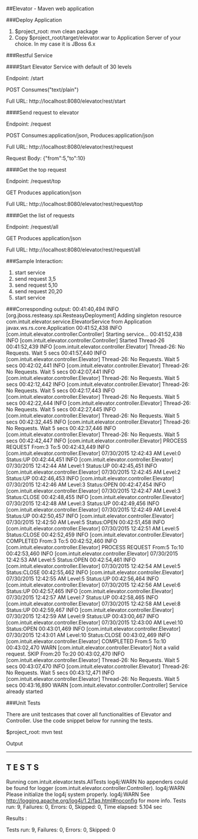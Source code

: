 ##Elevator - Maven web application

###Deploy Application
1. $project_root: mvn clean package
2. Copy $project_root/target/elevator.war to Application Server of your choice. In my case it is JBoss 6.x

###Restful Service

####Start Elevator Service with default of 30 levels

Endpoint: /start
  
POST Consumes("text/plain")
  
Full URL: http://localhost:8080/elevator/rest/start


####Send request to elevator

Endpoint: /request

POST Consumes:application/json, Produces:application/json

Full URL: http://localhost:8080/elevator/rest/request

Request Body: {"from":5,"to":10}


####Get the top request

Endpoint: /request/top

GET Produces application/json

Full URL: http://localhost:8080/elevator/rest/request/top

  
####Get the list of requests

Endpoint: /request/all

GET Produces application/json 

Full URL: http://localhost:8080/elevator/rest/request/all


###Sample Interaction:
1. start service
2. send request 3,5
3. send request 5,10
4. send request 20,20
5. start service

###Corresponding output:
00:41:40,494 INFO  [org.jboss.resteasy.spi.ResteasyDeployment] Adding singleton resource com.intuit.elevator.service.ElevatorService from Application javax.ws.rs.core.Application
00:41:52,438 INFO  [com.intuit.elevator.controller.Controller] Starting service...
00:41:52,438 INFO  [com.intuit.elevator.controller.Controller] Started Thread-26
00:41:52,439 INFO  [com.intuit.elevator.controller.Elevator] Thread-26: No Requests. Wait 5 secs
00:41:57,440 INFO  [com.intuit.elevator.controller.Elevator] Thread-26: No Requests. Wait 5 secs
00:42:02,441 INFO  [com.intuit.elevator.controller.Elevator] Thread-26: No Requests. Wait 5 secs
00:42:07,441 INFO  [com.intuit.elevator.controller.Elevator] Thread-26: No Requests. Wait 5 secs
00:42:12,442 INFO  [com.intuit.elevator.controller.Elevator] Thread-26: No Requests. Wait 5 secs
00:42:17,443 INFO  [com.intuit.elevator.controller.Elevator] Thread-26: No Requests. Wait 5 secs
00:42:22,444 INFO  [com.intuit.elevator.controller.Elevator] Thread-26: No Requests. Wait 5 secs
00:42:27,445 INFO  [com.intuit.elevator.controller.Elevator] Thread-26: No Requests. Wait 5 secs
00:42:32,445 INFO  [com.intuit.elevator.controller.Elevator] Thread-26: No Requests. Wait 5 secs
00:42:37,446 INFO  [com.intuit.elevator.controller.Elevator] Thread-26: No Requests. Wait 5 secs
00:42:42,447 INFO  [com.intuit.elevator.controller.Elevator] PROCESS REQUEST From:3 To:5
00:42:43,449 INFO  [com.intuit.elevator.controller.Elevator] 07/30/2015 12:42:43 AM Level:0 Status:UP
00:42:44,451 INFO  [com.intuit.elevator.controller.Elevator] 07/30/2015 12:42:44 AM Level:1 Status:UP
00:42:45,451 INFO  [com.intuit.elevator.controller.Elevator] 07/30/2015 12:42:45 AM Level:2 Status:UP
00:42:46,453 INFO  [com.intuit.elevator.controller.Elevator] 07/30/2015 12:42:46 AM Level:3 Status:OPEN
00:42:47,454 INFO  [com.intuit.elevator.controller.Elevator] 07/30/2015 12:42:47 AM Level:3 Status:CLOSE
00:42:48,455 INFO  [com.intuit.elevator.controller.Elevator] 07/30/2015 12:42:48 AM Level:3 Status:UP
00:42:49,456 INFO  [com.intuit.elevator.controller.Elevator] 07/30/2015 12:42:49 AM Level:4 Status:UP
00:42:50,457 INFO  [com.intuit.elevator.controller.Elevator] 07/30/2015 12:42:50 AM Level:5 Status:OPEN
00:42:51,458 INFO  [com.intuit.elevator.controller.Elevator] 07/30/2015 12:42:51 AM Level:5 Status:CLOSE
00:42:52,459 INFO  [com.intuit.elevator.controller.Elevator] COMPLETED From:3 To:5
00:42:52,460 INFO  [com.intuit.elevator.controller.Elevator] PROCESS REQUEST From:5 To:10
00:42:53,460 INFO  [com.intuit.elevator.controller.Elevator] 07/30/2015 12:42:53 AM Level:5 Status:OPEN
00:42:54,461 INFO  [com.intuit.elevator.controller.Elevator] 07/30/2015 12:42:54 AM Level:5 Status:CLOSE
00:42:55,462 INFO  [com.intuit.elevator.controller.Elevator] 07/30/2015 12:42:55 AM Level:5 Status:UP
00:42:56,464 INFO  [com.intuit.elevator.controller.Elevator] 07/30/2015 12:42:56 AM Level:6 Status:UP
00:42:57,465 INFO  [com.intuit.elevator.controller.Elevator] 07/30/2015 12:42:57 AM Level:7 Status:UP
00:42:58,465 INFO  [com.intuit.elevator.controller.Elevator] 07/30/2015 12:42:58 AM Level:8 Status:UP
00:42:59,467 INFO  [com.intuit.elevator.controller.Elevator] 07/30/2015 12:42:59 AM Level:9 Status:UP
00:43:00,467 INFO  [com.intuit.elevator.controller.Elevator] 07/30/2015 12:43:00 AM Level:10 Status:OPEN
00:43:01,469 INFO  [com.intuit.elevator.controller.Elevator] 07/30/2015 12:43:01 AM Level:10 Status:CLOSE
00:43:02,469 INFO  [com.intuit.elevator.controller.Elevator] COMPLETED From:5 To:10
00:43:02,470 WARN  [com.intuit.elevator.controller.Elevator] Not a valid request. SKIP From:20 To:20
00:43:02,470 INFO  [com.intuit.elevator.controller.Elevator] Thread-26: No Requests. Wait 5 secs
00:43:07,470 INFO  [com.intuit.elevator.controller.Elevator] Thread-26: No Requests. Wait 5 secs
00:43:12,471 INFO  [com.intuit.elevator.controller.Elevator] Thread-26: No Requests. Wait 5 secs
00:43:16,890 WARN  [com.intuit.elevator.controller.Controller] Service already started

###Unit Tests

There are unit testcases that cover all functionalities of Elevator and Controller. Use the code snippet below for running the tests.

$project_root: mvn test 

Output

-------------------------------------------------------
 T E S T S
-------------------------------------------------------
Running com.intuit.elevator.tests.AllTests
log4j:WARN No appenders could be found for logger (com.intuit.elevator.controller.Controller).
log4j:WARN Please initialize the log4j system properly.
log4j:WARN See http://logging.apache.org/log4j/1.2/faq.html#noconfig for more info.
Tests run: 9, Failures: 0, Errors: 0, Skipped: 0, Time elapsed: 5.104 sec

Results :

Tests run: 9, Failures: 0, Errors: 0, Skipped: 0
